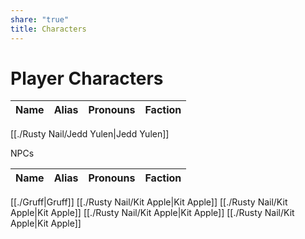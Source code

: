 ```yaml
---
share: "true"
title: Characters
---
```





# Player Characters

| Name | Alias | Pronouns | Faction |
| ---- | ----- | -------- | ------- |


[[./Rusty Nail/Jedd Yulen|Jedd Yulen]]



NPCs

| Name | Alias | Pronouns | Faction |
| ---- | ----- | -------- | ------- |




[[./Gruff|Gruff]]
[[./Rusty Nail/Kit Apple|Kit Apple]]
[[./Rusty Nail/Kit Apple|Kit Apple]]
[[./Rusty Nail/Kit Apple|Kit Apple]]
[[./Rusty Nail/Kit Apple|Kit Apple]]


